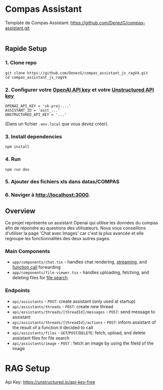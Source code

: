 # Compas Assistant
Template de Compas Assistant: https://github.com/DenezG/compas-assistant.git
<br/>
<br/>


## Rapide Setup

### 1. Clone repo
```shell
git clone https://github.com/DenezG/compas_assistant_js_ragV4.git
cd compas_assistant_js_ragV4
```

### 2. Configurer votre [OpenAI API key](https://platform.openai.com/api-keys) et votre [Unstructured API key](https://unstructured.io/api-key-free)
```shell
OPENAI_API_KEY = 'sk-proj-...'
ASSISTANT_ID = 'asst_...'
UNSTRUCTURED_API_KEY = '...' 
```
(Dans un fichier `.env.local` que vous devez créer).

### 3. Install dependencies
```shell
npm install
```

### 4. Run
```shell
npm run dev
```

### 5. Ajouter des fichiers xls dans datas/COMPAS

### 6. Naviger à [http://localhost:3000](http://localhost:3000).

## Overview

Ce projet représente un assistant Openai qui utilise les données du compas afin de répondre au questions des utilisateurs.
Nous vous conseillons d'utiliser la page 'Chat avec Images' car c'est la plus avancée et elle regroupe les fonctionnalités des deux autres pages.


### Main Components

- `app/components/chat.tsx` - handles chat rendering, [streaming](https://platform.openai.com/docs/assistants/overview?context=with-streaming), and [function call](https://platform.openai.com/docs/assistants/tools/function-calling/quickstart?context=streaming&lang=node.js) forwarding
- `app/components/file-viewer.tsx` - handles uploading, fetching, and deleting files for [file search](https://platform.openai.com/docs/assistants/tools/file-search)

### Endpoints

- `api/assistants` - `POST`: create assistant (only used at startup)
- `api/assistants/threads` - `POST`: create new thread
- `api/assistants/threads/[threadId]/messages` - `POST`: send message to assistant
- `api/assistants/threads/[threadId]/actions` - `POST`: inform assistant of the result of a function it decided to call
- `api/assistants/files` - `GET`/`POST`/`DELETE`: fetch, upload, and delete assistant files for file search
- `api/assistants/image` - `POST` : fetch an image by using the fileId of the image


# RAG Setup

Api Key: https://unstructured.io/api-key-free
